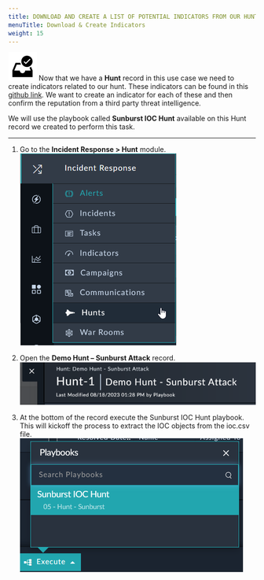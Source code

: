 ```yaml
---
title: DOWNLOAD AND CREATE A LIST OF POTENTIAL INDICATORS FROM OUR HUNT
menuTitle: Download & Create Indicators
weight: 15
---
```


![user_complete_icon](check_box.svg)
Now that we have a **Hunt** record in this use case we need to create indicators related to our hunt. These indicators can be found in this [github link](https://raw.githubusercontent.com/sophos-cybersecurity/solarwinds-threathunt/master/iocs.csv). We want to create an indicator for each of these and then confirm the reputation from a third party threat intelligence.

We will use the playbook called **Sunburst IOC Hunt** available on this Hunt record we created to perform this task.

---

1. Go to the **Incident Response > Hunt** module. ![Navigate to Hunt](hunt.png)

1. Open the **Demo Hunt – Sunburst Attack** record. ![Hunt Record](demohunt.png)

1. At the bottom of the record execute the Sunburst IOC Hunt playbook. This will kickoff the process to extract the IOC objects from the ioc.csv file. ![Run Sunburst playbook](sunioc.png)
